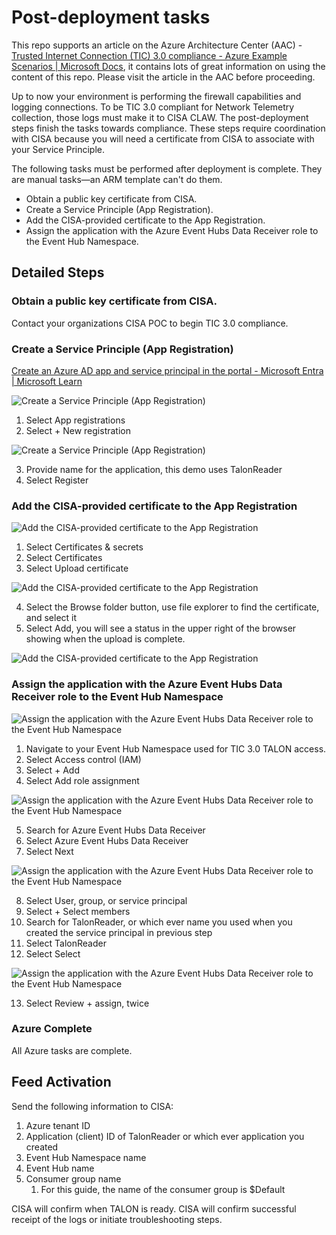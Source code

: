 # Post-deployment tasks

This repo supports an article on the Azure Architecture Center (AAC) - [Trusted Internet Connection (TIC) 3.0 compliance - Azure Example Scenarios | Microsoft Docs](https://docs.microsoft.com/en-us/azure/architecture/example-scenario/security/trusted-internet-connections), it contains lots of great information on using the content of this repo. Please visit the article in the AAC before proceeding.

Up to now your environment is performing the firewall capabilities and logging connections. To be TIC 3.0 compliant for Network Telemetry collection, those logs must make it to CISA CLAW. The post-deployment steps finish the tasks towards compliance. These steps require coordination with CISA because you will need a certificate from CISA to associate with your Service Principle. 

The following tasks must be performed after deployment is complete. They are manual tasks—an ARM template can't do them.

- Obtain a public key certificate from CISA. 
- Create a Service Principle (App Registration).
- Add the CISA-provided certificate to the App Registration.
- Assign the application with the Azure Event Hubs Data Receiver role to the Event Hub Namespace.

## Detailed Steps

### Obtain a public key certificate from CISA. 

Contact your organizations CISA POC to begin TIC 3.0 compliance.

### Create a Service Principle (App Registration)

[Create an Azure AD app and service principal in the portal - Microsoft Entra | Microsoft Learn](https://learn.microsoft.com/en-us/azure/active-directory/develop/howto-create-service-principal-portal)

![Create a Service Principle (App Registration)](https://raw.githubusercontent.com/Azure/trusted-internet-connection/main/Architecture/Images/CreateSP-001.png)

1. Select App registrations
2. Select + New registration

![Create a Service Principle (App Registration)](https://raw.githubusercontent.com/Azure/trusted-internet-connection/main/Architecture/Images/CreateSP-002.png)

3. Provide name for the application, this demo uses TalonReader
4. Select Register

### Add the CISA-provided certificate to the App Registration

![Add the CISA-provided certificate to the App Registration](https://raw.githubusercontent.com/Azure/trusted-internet-connection/main/Architecture/Images/CreateSP-003.png)

1. Select Certificates & secrets
2. Select Certificates
3. Select Upload certificate

![Add the CISA-provided certificate to the App Registration](https://raw.githubusercontent.com/Azure/trusted-internet-connection/main/Architecture/Images/CreateSP-004.png)

4. Select the Browse folder button, use file explorer to find the certificate, and select it
5. Select Add, you will see a status in the upper right of the browser showing when the upload is complete. 

![Add the CISA-provided certificate to the App Registration](https://raw.githubusercontent.com/Azure/trusted-internet-connection/main/Architecture/Images/CreateSP-005.png)

### Assign the application with the Azure Event Hubs Data Receiver role to the Event Hub Namespace

![Assign the application with the Azure Event Hubs Data Receiver role to the Event Hub Namespace](https://raw.githubusercontent.com/Azure/trusted-internet-connection/main/Architecture/Images/CreateSP-006.png)

1. Navigate to your Event Hub Namespace used for TIC 3.0 TALON access.
2. Select Access control (IAM)
3. Select + Add
4. Select Add role assignment

![Assign the application with the Azure Event Hubs Data Receiver role to the Event Hub Namespace](https://raw.githubusercontent.com/Azure/trusted-internet-connection/main/Architecture/Images/CreateSP-007.png)

5. Search for Azure Event Hubs Data Receiver
6. Select Azure Event Hubs Data Receiver
7. Select Next

![Assign the application with the Azure Event Hubs Data Receiver role to the Event Hub Namespace](https://raw.githubusercontent.com/Azure/trusted-internet-connection/main/Architecture/Images/CreateSP-008.png)

8. Select User, group, or service principal
9. Select + Select members
10. Search for TalonReader, or which ever name you used when you created the service principal in previous step
11. Select TalonReader
12. Select Select

![Assign the application with the Azure Event Hubs Data Receiver role to the Event Hub Namespace](https://raw.githubusercontent.com/Azure/trusted-internet-connection/main/Architecture/Images/CreateSP-009.png)

13. Select Review + assign, twice

### Azure Complete

All Azure tasks are complete.

## Feed Activation

Send the following information to CISA:

1. Azure tenant ID
2. Application (client) ID of TalonReader or which ever application you created
3. Event Hub Namespace name
4. Event Hub name
5. Consumer group name
   1. For this guide, the name of the consumer group is $Default

CISA will confirm when TALON is ready. CISA will confirm successful receipt of the logs or initiate troubleshooting steps.